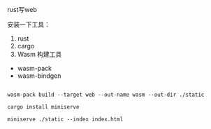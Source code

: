 rust写web

安装一下工具：
1. rust
2. cargo
3. Wasm 构建工具
  * wasm-pack
  * wasm-bindgen

```

wasm-pack build --target web --out-name wasm --out-dir ./static

cargo install miniserve

miniserve ./static --index index.html


```